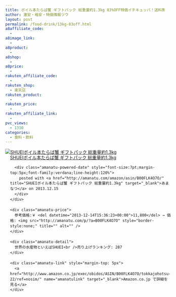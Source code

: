 ```yaml
---
title: ボイル本たらば蟹 ギフトパック 総重量約1.3kg 83%OFF特価イチキュッパ！送料無料！
author: 激安・格安・特価情報ツウ
layout: post
permalink: /food-drink/13kg-83off.html
a8affiliate_code:
  - 
a8image_link:
  - 
a8product:
  - 
a8shop:
  - 
a8price:
  - 
rakuten_affiliate_code:
  - 
rakuten_shop:
  - 楽天店
rakuten_product:
  - 
rakuten_price:
  - 
rakuten_affiliate_link:
  - 
pvc_views:
  - 1310
categories:
  - 食料・飲料
---
```

<div class="amanatu-box" style="margin-bottom:0px;">
  <div class="amanatu-image" style="float:left;">
    <a href="http://www.amazon.co.jp/exec/obidos/ASIN/B00FLK4O7O/tokkajohotsu-22/ref=nosim/" name="amanatulink" target="_blank"><img src="http://i0.wp.com/ecx.images-amazon.com/images/I/41prvUdrs4L._SL160_.jpg?w=546" alt="SHUEIボイル本たらば蟹 ギフトパック 総重量約1.3kg" style="border: none;" data-recalc-dims="1" /></a>
  </div>
  
  <div class="amanatu-info" style="float:left;margin-left:15px;line-height:120%">
    <div class="amanatu-name" style="margin-bottom:10px;line-height:120%">
      <a href="http://www.amazon.co.jp/exec/obidos/ASIN/B00FLK4O7O/tokkajohotsu-22/ref=nosim/" name="amanatulink" target="_blank">SHUEIボイル本たらば蟹 ギフトパック 総重量約1.3kg</a> 
      
      <div class="amanatu-powered-date" style="font-size:7pt;margin-top:5px;font-family:verdana;line-height:120%">
        posted with <a href="http://amanatu.com/amazon/asin/B00FLK4O7O/" title="SHUEIボイル本たらば蟹 ギフトパック 総重量約1.3kg" target="_blank">あまなつ</a> on 2013.12.15
      </div>
    </div>
    
    <div class="amanatu-price">
      参考価格:￥ <del datetime="2013-12-14T15:36:23+00:00">11,800</del> → 価格: <img src="http://amanatu.com/p/?a=B00FLK4O7O" style="border-style:none;" title="" alt="" />
    </div>
    
    <div class="amanatu-detail">
      世界の水産物といえばSHUEI<br />売り上げランキング: 287
    </div>
    
    <div class="amanatu-link" style="margin-top: 5px">
      <a href="http://www.amazon.co.jp/exec/obidos/ASIN/B00FLK4O7O/tokkajohotsu-22/ref=nosim/" name="amanatulink" target="_blank">Amazon.co.jp で詳細を見る</a>
    </div>
  </div>
  
  <div class="amanatu-footer" style="clear: left">
  </div>
</div>